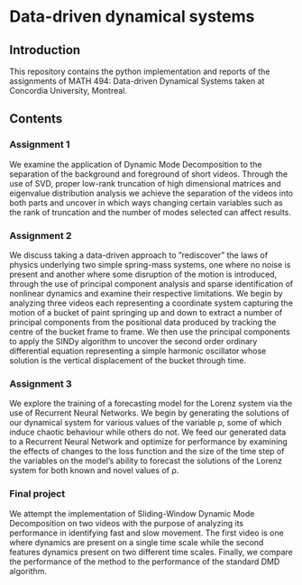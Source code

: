 # Data-driven dynamical systems

## Introduction
This repository contains the python implementation and reports of the assignments of MATH 494: Data-driven Dynamical Systems taken at Concordia University, Montreal. 

## Contents

### Assignment 1
We examine the application of Dynamic Mode Decomposition to the separation of the background and foreground of short videos. Through the use of SVD, proper low-rank truncation of high dimensional matrices and eigenvalue distribution analysis we achieve the separation of the videos into both parts and uncover in which ways changing certain variables such as the rank of truncation and the number of modes selected can affect results.

### Assignment 2
We discuss taking a data-driven approach to ”rediscover” the laws of physics underlying two simple spring-mass systems, one where no noise is present and another where some disruption of the motion is introduced, through the use of principal component analysis and sparse identification of nonlinear dynamics and examine their respective limitations. We begin by analyzing three videos each representing a coordinate system capturing the motion of a bucket of paint springing up and down to extract a number of principal components from the positional data produced by tracking the centre of the bucket frame to frame. We then use the principal components to apply the SINDy algorithm to uncover the second order ordinary differential equation representing a simple harmonic oscillator whose solution is the vertical displacement of the bucket through time.

### Assignment 3
We explore the training of a forecasting model for the Lorenz system via the use of Recurrent Neural Networks. We begin by generating the solutions of our dynamical system for various values of the variable ρ, some of which induce chaotic behaviour while others do not. We feed our generated data to a Recurrent Neural Network and optimize for performance by examining the effects of changes to the loss function and the size of the time step of the variables on the model’s ability to forecast the solutions of the Lorenz system for both known and novel values of ρ.

### Final project
We attempt the implementation of Sliding-Window Dynamic Mode Decomposition on two videos with the purpose of analyzing its performance in identifying fast and slow movement. The first video is one where dynamics are present on a single time scale while the second features dynamics present on two different time scales. Finally, we compare the performance of the method to the performance of the standard DMD algorithm.

